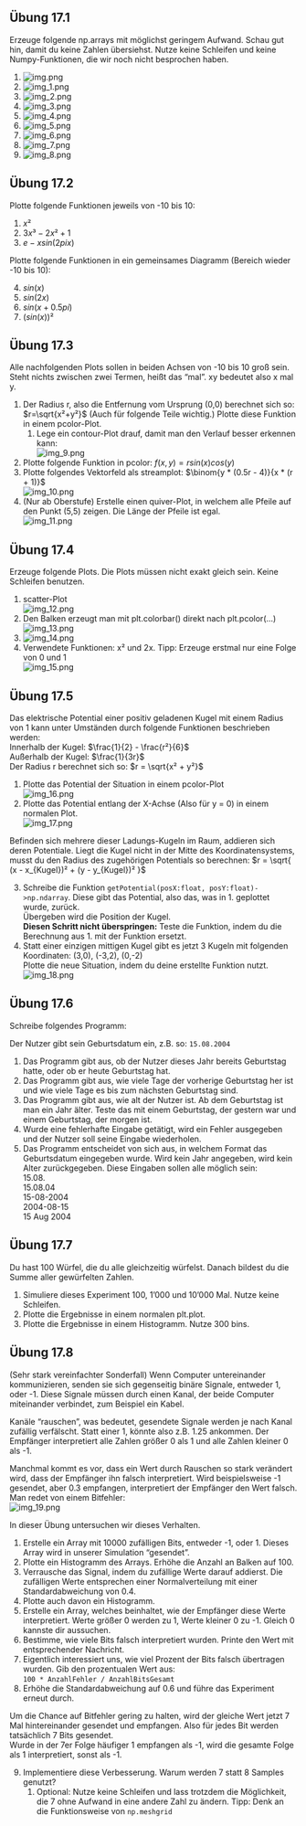 


## Übung 17.1

Erzeuge folgende np.arrays mit möglichst geringem Aufwand.
Schau gut hin, damit du keine Zahlen übersiehst.
Nutze keine Schleifen und keine Numpy-Funktionen, die wir noch nicht besprochen haben.

1. ![img.png](img/Kapitel_17/img.png)
2. ![img_1.png](img/Kapitel_17/img_1.png)
3. ![img_2.png](img/Kapitel_17/img_2.png)
4. ![img_3.png](img/Kapitel_17/img_3.png)
5. ![img_4.png](img/Kapitel_17/img_4.png)
6. ![img_5.png](img/Kapitel_17/img_5.png)
7. ![img_6.png](img/Kapitel_17/img_6.png)
8. ![img_7.png](img/Kapitel_17/img_7.png)
9. ![img_8.png](img/Kapitel_17/img_8.png)


## Übung 17.2

Plotte folgende Funktionen jeweils von -10 bis 10:

1. $x²$
2. $3x³ - 2x² + 1$
3. $e-xsin(2pi x)$

Plotte folgende Funktionen in ein gemeinsames Diagramm (Bereich wieder -10 bis 10):

4. $sin(x)$
5. $sin(2x)$
6. $sin(x + 0.5pi)$
7. $(sin(x))²$


## Übung 17.3

Alle nachfolgenden Plots sollen in beiden Achsen von -10 bis 10 groß sein.
Steht nichts zwischen zwei Termen, heißt das “mal”. xy bedeutet also x mal y.

1. Der Radius r, also die Entfernung vom Ursprung (0,0) berechnet sich so: $r=\sqrt{x²+y²}$ (Auch für folgende Teile wichtig.)
Plotte diese Funktion in einem pcolor-Plot.
   1. Lege ein contour-Plot drauf, damit man den Verlauf besser erkennen kann:\
   ![img_9.png](img/Kapitel_17/img_9.png)
2. Plotte folgende Funktion in pcolor: $f(x,y) = r sin(x)cos(y)$
3. Plotte folgendes Vektorfeld als streamplot:
$\binom{y * (0.5r - 4)}{x * (r + 1)}$\
![img_10.png](img/Kapitel_17/img_10.png)
4. (Nur ab Oberstufe) Erstelle einen quiver-Plot, in welchem alle Pfeile auf den Punkt (5,5) zeigen. 
Die Länge der Pfeile ist egal.\
![img_11.png](img/Kapitel_17/img_11.png)


## Übung 17.4

Erzeuge folgende Plots. 
Die Plots müssen nicht exakt gleich sein. 
Keine Schleifen benutzen.

1. scatter-Plot\
![img_12.png](img/Kapitel_17/img_12.png)
2. Den Balken erzeugt man mit plt.colorbar() direkt nach plt.pcolor(...)\
![img_13.png](img/Kapitel_17/img_13.png)
3. ![img_14.png](img/Kapitel_17/img_14.png)
4. Verwendete Funktionen: x² und 2x. Tipp: Erzeuge erstmal nur eine Folge von 0 und 1\
![img_15.png](img/Kapitel_17/img_15.png)

## Übung 17.5

Das elektrische Potential einer positiv geladenen Kugel mit einem Radius von 1 kann unter Umständen durch folgende 
Funktionen beschrieben werden:\
Innerhalb der Kugel:    $\frac{1}{2} - \frac{r²}{6}$\
Außerhalb der Kugel:	$\frac{1}{3r}$\
Der Radius r berechnet sich so: $r = \sqrt{x² + y²}$

1. Plotte das Potential der Situation in einem pcolor-Plot\
![img_16.png](img/Kapitel_17/img_16.png)
2. Plotte das Potential entlang der X-Achse (Also für y = 0) in einem normalen Plot.\
![img_17.png](img/Kapitel_17/img_17.png)

Befinden sich mehrere dieser Ladungs-Kugeln im Raum, addieren sich deren Potentiale. 
Liegt die Kugel nicht in der Mitte des Koordinatensystems, musst du den Radius des zugehörigen Potentials 
so berechnen: $r = \sqrt{ (x - x_{Kugel})² + (y - y_{Kugel})² }$

3. Schreibe die Funktion `getPotential(posX:float, posY:float)->np.ndarray`.
Diese gibt das Potential, also das, was in 1. geplottet wurde, zurück.\
Übergeben wird die Position der Kugel.\
**Diesen Schritt nicht überspringen:** Teste die Funktion, indem du die Berechnung aus 1. mit der Funktion ersetzt.
4. Statt einer einzigen mittigen Kugel gibt es jetzt 3 Kugeln mit folgenden Koordinaten:
(3,0), (-3,2), (0,-2)\
Plotte die neue Situation, indem du deine erstellte Funktion nutzt.\
![img_18.png](img/Kapitel_17/img_18.png)

## Übung 17.6

Schreibe folgendes Programm:

Der Nutzer gibt sein Geburtsdatum ein, z.B. so: `15.08.2004`

1. Das Programm gibt aus, ob der Nutzer dieses Jahr bereits Geburtstag hatte, oder ob er heute Geburtstag hat.
2. Das Programm gibt aus, wie viele Tage der vorherige Geburtstag her ist und wie viele Tage es bis zum nächsten Geburtstag sind.
3. Das Programm gibt aus, wie alt der Nutzer ist. Ab dem Geburtstag ist man ein Jahr älter.
Teste das mit einem Geburtstag, der gestern war und einem Geburtstag, der morgen ist.
4. Wurde eine fehlerhafte Eingabe getätigt, wird ein Fehler ausgegeben und der Nutzer soll seine Eingabe wiederholen.
5. Das Programm entscheidet von sich aus, in welchem Format das Geburtsdatum eingegeben wurde. Wird kein Jahr angegeben, wird kein Alter zurückgegeben.
Diese Eingaben sollen alle möglich sein:\
15.08.\
15.08.04\
15-08-2004\
2004-08-15\
15 Aug 2004


## Übung 17.7

Du hast 100 Würfel, die du alle gleichzeitig würfelst. Danach bildest du die Summe aller gewürfelten Zahlen.

1. Simuliere dieses Experiment 100, 1’000 und 10’000 Mal.
Nutze keine Schleifen.
2. Plotte die Ergebnisse in einem normalen plt.plot.
3. Plotte die Ergebnisse in einem Histogramm. Nutze 300 bins.


## Übung 17.8

(Sehr stark vereinfachter Sonderfall)
Wenn Computer untereinander kommunizieren, senden sie sich gegenseitig binäre Signale, 
entweder 1, oder -1. 
Diese Signale müssen durch einen Kanal, der beide Computer miteinander verbindet, zum Beispiel ein Kabel.

Kanäle “rauschen”, was bedeutet, gesendete Signale werden je nach Kanal zufällig verfälscht. 
Statt einer 1, könnte also z.B. 1.25 ankommen.
Der Empfänger interpretiert alle Zahlen größer 0 als 1 und alle Zahlen kleiner 0 als -1.

Manchmal kommt es vor, dass ein Wert durch Rauschen so stark verändert wird, dass der Empfänger ihn falsch interpretiert. 
Wird beispielsweise -1 gesendet, aber 0.3 empfangen, interpretiert der Empfänger den Wert falsch. 
Man redet von einem Bitfehler:\
![img_19.png](img/Kapitel_17/img_19.png)

In dieser Übung untersuchen wir dieses Verhalten.
1. Erstelle ein Array mit 10000 zufälligen Bits, entweder -1, oder 1. 
Dieses Array wird in unserer Simulation “gesendet”.
2. Plotte ein Histogramm des Arrays. Erhöhe die Anzahl an Balken auf 100.
3. Verrausche das Signal, indem du zufällige Werte darauf addierst. 
Die zufälligen Werte entsprechen einer Normalverteilung mit einer Standardabweichung von 0.4.
4. Plotte auch davon ein Histogramm.
5. Erstelle ein Array, welches beinhaltet, wie der Empfänger diese Werte interpretiert. 
Werte größer 0 werden zu 1, Werte kleiner 0 zu -1. Gleich 0 kannste dir aussuchen.
6. Bestimme, wie viele Bits falsch interpretiert wurden. Printe den Wert mit entsprechender Nachricht.
7. Eigentlich interessiert uns, wie viel Prozent der Bits falsch übertragen wurden. 
Gib den prozentualen Wert aus:\
`100 * AnzahlFehler / AnzahlBitsGesamt`
8. Erhöhe die Standardabweichung auf 0.6 und führe das Experiment erneut durch.

Um die Chance auf Bitfehler gering zu halten, wird der gleiche Wert jetzt 7 Mal hintereinander gesendet und empfangen. 
Also für jedes Bit werden tatsächlich 7 Bits gesendet.\
Wurde in der 7er Folge häufiger 1 empfangen als -1, wird die gesamte Folge als 1 interpretiert, sonst als -1.

9. Implementiere diese Verbesserung. Warum werden 7 statt 8 Samples genutzt?
   1. Optional: Nutze keine Schleifen und lass trotzdem die Möglichkeit, die 7 ohne Aufwand in eine andere Zahl zu ändern.
   Tipp: Denk an die Funktionsweise von `np.meshgrid`





